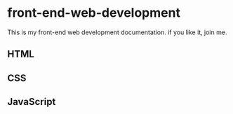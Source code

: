 # front-end-web-development
This is my front-end web development documentation. if you like it, join me.

## HTML
## CSS
## JavaScript
